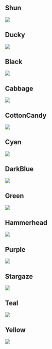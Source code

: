 ## Shun

<img src="Shun.png"/>

## Ducky

<img src="Ducky.png"/>

## Black

<img src="Black.png"/>

## Cabbage

<img src="Cabbage.png"/>

## CottonCandy

<img src="CottonCandy.png"/>

## Cyan

<img src="Cyan.png"/>

## DarkBlue

<img src="DarkBlue.png"/>

## Green

<img src="Green.png"/>

## Hammerhead

<img src="Hammerhead.png"/>

## Purple

<img src="Purple.png"/>

## Stargaze

<img src="Stargaze.png"/>

## Teal

<img src="Teal.png"/>

## Yellow

<img src="Yellow.png"/>